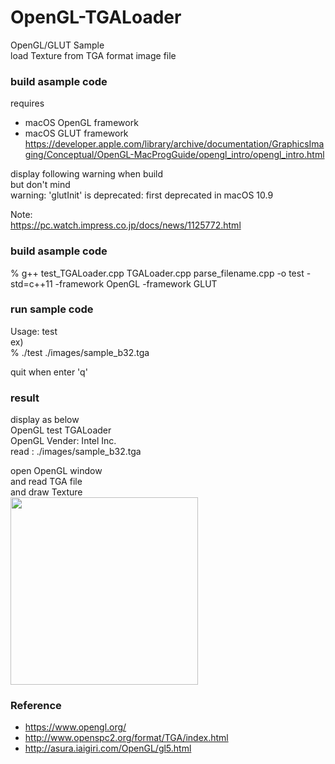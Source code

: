 OpenGL-TGALoader
===============

OpenGL/GLUT Sample <br/>
load Texture from TGA format image file <br/>

### build asample code 
requires  <br/>
- macOS  OpenGL framework <br/>
- macOS  GLUT framework <br/>
https://developer.apple.com/library/archive/documentation/GraphicsImaging/Conceptual/OpenGL-MacProgGuide/opengl_intro/opengl_intro.html <br/>

display following warning when build <br/>
but don't mind <br/>
warning: 'glutInit' is deprecated: first deprecated in macOS 10.9

Note: <br/>
https://pc.watch.impress.co.jp/docs/news/1125772.html

### build asample code 
% g++  test_TGALoader.cpp  TGALoader.cpp parse_filename.cpp  -o test -std=c++11  -framework OpenGL  -framework GLUT

### run sample code
Usage: test <inputImageFile> <br/> 
ex)   <br/>
% ./test ./images/sample_b32.tga <br/>

quit when enter 'q' <br/>

### result 
display as below <br/>
OpenGL test TGALoader <br/>
OpenGL Vender: Intel Inc. <br/>
read : ./images/sample_b32.tga <br/>


open OpenGL window <br/>
and read TGA file  <br/>
and draw  Texture <br/>
<image src="https://raw.githubusercontent.com/ohwada/MAC_cpp_Samples/master/OpenGL-TGALoader/result/screenshot_sample_b32.png" width="300" /><br/>



### Reference <br/>
- https://www.opengl.org/
- http://www.openspc2.org/format/TGA/index.html
- http://asura.iaigiri.com/OpenGL/gl5.html

